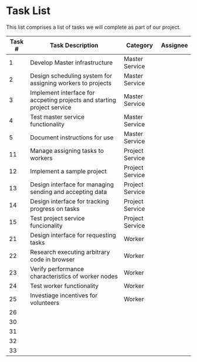 # Task List
This list comprises a list of tasks we will complete as part of our project.

| Task # | Task Description | Category |Assignee |
| ------ | ---------------- | -------- | -------- |
| 1 | Develop Master infrastructure | Master Service |  |
| 2 | Design scheduling system for assigning workers to projects | Master Service | |
| 3 | Implement interface for accpeting projects and starting project service | Master Service | |
| 4 | Test master service functionality | Master Service | |
| 5 | Document instructions for use | Master Service | |
| 11 | Manage assigning tasks to workers | Project Service | |
| 12 | Implement a sample project | Project Service | |
| 13 | Design interface for managing sending and accepting data | Project Service | |
| 14 | Design interface for tracking progress on tasks | Project Service | |
| 15 | Test project service funcionality | Project Service | |
| 21 | Design interface for requesting tasks | Worker | |
| 22 | Research executing arbitrary code in browser | Worker | |
| 23 | Verify performance characteristics of worker nodes | Worker | |
| 24 | Test worker functionality | Worker | |
| 25 | Investiage incentives for volunteers | Worker | |
| 26 | | | |
| 30 | | | |
| 31 | | | |
| 32 | | | |
| 33 | | | |
